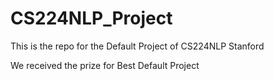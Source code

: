 # CS224NLP_Project
This is the repo for the Default Project of CS224NLP Stanford

We received the prize for Best Default Project
